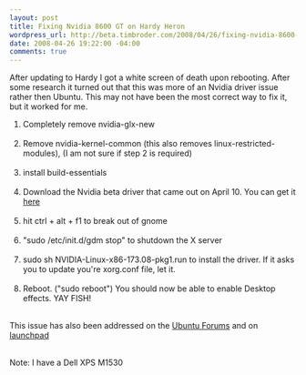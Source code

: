 ```yaml
--- 
layout: post
title: Fixing Nvidia 8600 GT on Hardy Heron
wordpress_url: http://beta.timbroder.com/2008/04/26/fixing-nvidia-8600-gt-on-hardy-heron/
date: 2008-04-26 19:22:00 -04:00
comments: true
---
```

After updating to Hardy I got a white screen of death upon rebooting.  After some research it turned out that this was more of an Nvidia driver issue rather then Ubuntu.  This may not have been the most correct way to fix it, but it worked for me.
<ol>
<li>Completely remove nvidia-glx-new<br /><br /></li>
<li>Remove nvidia-kernel-common (this also removes  linux-restricted-modules), (I am not sure if step 2 is required)<br /><br /></li>
<li>install build-essentials<br /><br /></li>
<li>Download the Nvidia beta driver that came out on April 10.  You can get it <a href="http://www.nvidia.com/object/linux_display_ia32_173.08.html">here</a><br /><br /></li>
<li>hit ctrl + alt + f1 to break out of gnome<br /><br /></li>
<li>"sudo /etc/init.d/gdm stop" to shutdown the X server<br /><br /></li>
<li>sudo sh NVIDIA-Linux-x86-173.08-pkg1.run to install the driver.  If it asks you to update you're xorg.conf file, let it.<br /><br /></li>
<li>Reboot. ("sudo reboot")  You should now be able to enable Desktop effects. YAY FISH!<br /><br /></li></ol>

This issue has also been addressed on the <a href="http://ubuntuforums.org/showthread.php?t=712479">Ubuntu Forums</a> and on <a href="https://bugs.launchpad.net/ubuntu/+source/linux-restricted-modules-2.6.24/+bug/208718">launchpad</a><br /><br />

Note: I have a Dell XPS M1530
